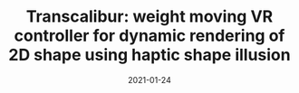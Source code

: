 ---
title: 'Transcalibur: weight moving VR controller for dynamic rendering of 2D shape using haptic shape illusion'
authors: 'Jotaro Shigeyama, Takeru Hashimoto, Shigeo Yoshida, Taiju Aoki, Takuji Narumi, Tomohiro Tanikawa, Michitaka Hirose'
venue: 'SIGGRAPH 2018'
doi: 'https://doi.org/10.1145/3214907.3214923'
reason: 'Hacking perception and using illusions as a way to render shapes instead of trying to render the actual shape is an interesting approach that can be used in other devices.'
picked_by: 'Anup'
date: 2021-01-24
---